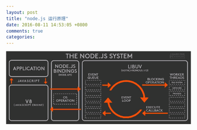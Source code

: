 ```yaml
---
layout: post
title: "node.js 运行原理"
date: 2016-08-11 14:53:05 +0800
comments: true
categories: 
---
```



![nodejsyuanli](/images/blogImage/nodejsyuanli.png)
